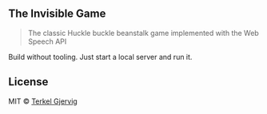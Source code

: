 <p align="center">
    <img src="">  
</p>

## The Invisible Game
> The classic Huckle buckle beanstalk game implemented with the Web Speech API

Build without tooling. Just start a local server and run it.


## License

MIT © [Terkel Gjervig](https://terkel.com)